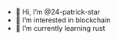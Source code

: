 - 👋 Hi, I’m @24-patrick-star
- 👀 I’m interested in blockchain
- 🌱 I’m currently learning rust
<!---
24-patrick-star/24-patrick-star is a ✨ special ✨ repository because its `README.md` (this file) appears on your GitHub profile.
You can click the Preview link to take a look at your changes.
--->
